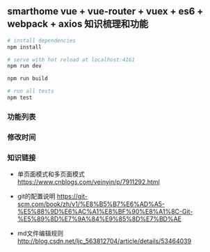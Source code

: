 ## smarthome  vue + vue-router + vuex + es6 + webpack + axios 知识梳理和功能

``` bash
# install dependencies
npm install

# serve with hot reload at localhost:4161
npm run dev

npm run build

# run all tests
npm test
```

### 功能列表





### 修改时间















### 知识链接
* 单页面模式和多页面模式
https://www.cnblogs.com/veinyin/p/7911292.html

* git的配置说明
https://git-scm.com/book/zh/v1/%E8%B5%B7%E6%AD%A5-%E5%88%9D%E6%AC%A1%E8%BF%90%E8%A1%8C-Git-%E5%89%8D%E7%9A%84%E9%85%8D%E7%BD%AE

* md文件编辑规则
http://blog.csdn.net/ljc_563812704/article/details/53464039
